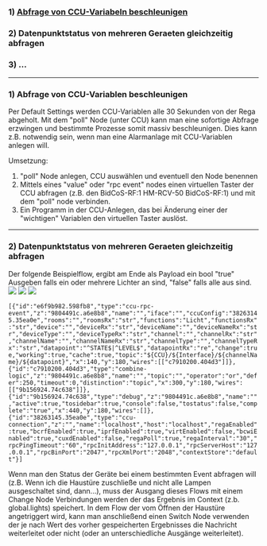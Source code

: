 ### 1) [Abfrage von CCU-Variabeln beschleunigen](#abfrage-von-ccu-variablen-beschleunigen)
### 2) Datenpunktstatus von mehreren Geraeten gleichzeitig abfragen
### 3) ...

- - - - - - - - - - - - - - - - - - - - 

### 1) Abfrage von CCU-Variablen beschleunigen
Per Default Settings werden CCU-Variablen alle 30 Sekunden von der Rega abgeholt. Mit dem "poll" Node (unter CCU) kann man eine sofortige Abfrage erzwingen und bestimmte Prozesse somit massiv beschleunigen. Dies kann z.B. notwendig sein, wenn man eine Alarmanlage mit CCU-Variablen anlegen will.

Umsetzung:

1) "poll" Node anlegen, CCU auswählen und eventuell den Node benennen
2) Mittels eines "value" oder "rpc event" nodes einen virtuellen Taster der CCU abfragen (z.B. den BidCoS-RF:1 HM-RCV-50 BidCoS-RF:1) und mit dem "poll" node verbinden.
3) Ein Programm in der CCU-Anlegen, das bei Änderung einer der "wichtigen" Variablen den virtuellen Taster auslöst.

- - - - - - - - - - - - - - - - - - - - 

### 2) Datenpunktstatus von mehreren Geraeten gleichzeitig abfragen

Der folgende Beispielflow, ergibt am Ende als Payload ein bool "true" Ausgeben falls ein oder mehrere Lichter an sind, "false" falls alle aus sind.
![](https://user-images.githubusercontent.com/44581521/50928157-30cf1280-145a-11e9-9e73-df4739cd2a2a.png)
![](https://user-images.githubusercontent.com/44581521/50928365-c5d20b80-145a-11e9-868f-8d0d9793f200.png)
![](https://user-images.githubusercontent.com/44581521/50928621-76400f80-145b-11e9-9ac9-d818bcba06cb.png)

`[{"id":"e6f9b982.598fb8","type":"ccu-rpc-event","z":"9804491c.a6e8b8","name":"","iface":"","ccuConfig":"38263145.35ea0e","rooms":"","roomsRx":"str","functions":"Licht","functionsRx":"str","device":"","deviceRx":"str","deviceName":"","deviceNameRx":"str","deviceType":"","deviceTypeRx":"str","channel":"","channelRx":"str","channelName":"","channelNameRx":"str","channelType":"","channelTypeRx":"str","datapoint":"^STATE$|^LEVEL$","datapointRx":"re","change":true,"working":true,"cache":true,"topic":"${CCU}/${Interface}/${channelName}/${datapoint}","x":140,"y":180,"wires":[["c7910200.404d3"]]},{"id":"c7910200.404d3","type":"combine-logic","z":"9804491c.a6e8b8","name":"","topic":"","operator":"or","defer":250,"timeout":0,"distinction":"topic","x":300,"y":180,"wires":[["9b156924.74c638"]]},{"id":"9b156924.74c638","type":"debug","z":"9804491c.a6e8b8","name":"","active":true,"tosidebar":true,"console":false,"tostatus":false,"complete":"true","x":440,"y":180,"wires":[]},{"id":"38263145.35ea0e","type":"ccu-connection","z":"","name":"localhost","host":"localhost","regaEnabled":true,"bcrfEnabled":true,"iprfEnabled":true,"virtEnabled":false,"bcwiEnabled":true,"cuxdEnabled":false,"regaPoll":true,"regaInterval":"30","rpcPingTimeout":"60","rpcInitAddress":"127.0.0.1","rpcServerHost":"127.0.0.1","rpcBinPort":"2047","rpcXmlPort":"2048","contextStore":"default"}]`

Wenn man den Status der Geräte bei einem bestimmten Event abfragen will (z.B. Wenn ich die Haustüre zuschließe und nicht alle Lampen ausgeschaltet sind, dann...), muss der Ausgang dieses Flows mit einem Change Node Verbindungen werden der das Ergebnis im Context (z.b. global.lights) speichert. In dem Flow der vom Öffnen der Haustüre angetriggert wird, kann man anschließend einen Switch Node verwenden der je nach Wert des vorher gespeicherten Ergebnisses die Nachricht weiterleitet oder nicht (oder an unterschiedliche Ausgänge weiterleitet).